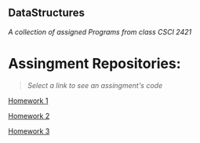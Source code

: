 ## DataStructures

*A collection of assigned Programs from class CSCI 2421*

# Assingment Repositories:
>*Select a link to see an assingment's code* 

[Homework 1](https://github.com/ndore444/DataStructures/tree/HW1/DoreNHW1)

[Homework 2](https://github.com/ndore444/DataStructures/tree/HW2?files=1)

[Homework 3](https://github.com/ndore444/DataStructures/tree/HW3/DoreNHW3/DoreNHW3)
